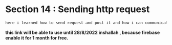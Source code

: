 # Section 14 : Sending http request 

```bash
here i learned how to send request and post it and how i can communicate with database
```

**this link will be able to use until 28/8/2022 inshallah , because  firebase enable it for 1 month for free.**
